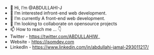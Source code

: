 - 👋 Hi, I’m @ABDULLAHI-J
- 👀 I’m interested infront-end web development.
- 🌱 I’m currently A front-end web development.
- 💞️ I’m looking to collaborate on opensource projects 
- 📫 How to reach me ... 👇
- Twitter   -   https://twitter.com/ABDULLAHIW_
- Website   -   https://isomdev.com
- LinkedIn  -  https://www.linkedin.com/in/abdullahi-jamal-293011217/
<!---
ABDULLAHI-J/ABDULLAHI-J is a ✨ special ✨ repository because its `README.md` (this file) appears on your GitHub profile.
You can click the Preview link to take a look at your changes.
--->
